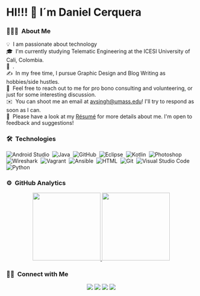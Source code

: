 # HI!!! 👋 I´m Daniel Cerquera


### 👨🏻‍💻 &nbsp;About Me

💡 &nbsp;I am passionate about technology\
🎓 &nbsp;I'm currently studying Telematic Engineering at the ICESI University of Cali, Colombia.\
🌱 &nbsp;.\
✍️ &nbsp;In my free time, I pursue Graphic Design and Blog Writing as hobbies/side hustles.\
💬 &nbsp;Feel free to reach out to me for pro bono consulting and volunteering, or just for some interesting discussion.\
✉️ &nbsp;You can shoot me an email at avsingh@umass.edu! I'll try to respond as soon as I can.\
📄 &nbsp;Please have a look at my [Résumé](https://www.adityavsingh.com/resume.html) for more details about me. I'm open to feedback and suggestions!


### 🛠 &nbsp;Technologies

![Android Studio](https://img.shields.io/badge/-Android%20Studio-05122A?style=flat&logo=Android-Studio)&nbsp;
![Java](https://img.shields.io/badge/-Java-05122A?style=flat&logo=Java&logoColor=FFA518)&nbsp;
![GitHub](https://img.shields.io/badge/-GitHub-05122A?style=flat&logo=github)&nbsp;
![Eclipse](https://img.shields.io/badge/-Eclipse-05122A?style=flat&logo=eclipse-ide&logoColor=2C2255)&nbsp;
![Kotlin](https://img.shields.io/badge/-Kotlin-05122A?style=flat&logo=Kotlin&logoColor=2C2255)&nbsp;
![Photoshop](https://img.shields.io/badge/-Photoshop-05122A?style=flat&logo=adobe-photoshop)&nbsp;
![Wireshark](https://img.shields.io/badge/-Wireshark-05122A?style=flat&logo=Wireshark)&nbsp;
![Vagrant](https://img.shields.io/badge/-Vagrant-05122A?style=flat&logo=Vagrant)&nbsp;
![Ansible](https://img.shields.io/badge/-Ansible-05122A?style=flat&logo=Ansible)&nbsp;
![HTML](https://img.shields.io/badge/-HTML-05122A?style=flat&logo=HTML5)&nbsp;
![Git](https://img.shields.io/badge/-Git-05122A?style=flat&logo=git)&nbsp;
![Visual Studio Code](https://img.shields.io/badge/-Visual%20Studio%20Code-05122A?style=flat&logo=visual-studio-code&logoColor=007ACC)&nbsp;
![Python](https://img.shields.io/badge/-Python-05122A?style=flat&logo=python)&nbsp;



### ⚙️ &nbsp;GitHub Analytics

<p align="center">
<a href="https://github.com/DanielCerquera13">
  <img height="180em" src="https://github-readme-stats-eight-theta.vercel.app/api?username=DanielCerquera13&show_icons=true&theme=algolia&include_all_commits=true&count_private=true"/>
  <img height="180em" src="https://github-readme-stats-eight-theta.vercel.app/api/top-langs/?username=DanielCerquera13&layout=compact&langs_count=8&theme=algolia"/>
</a>
</p>

### 🤝🏻 &nbsp;Connect with Me

<p align="center">
<a href="https://linkedin.com/in/daniel-cerquera"><img src="https://img.shields.io/badge/-Daniel Cerquera-0077B5?style=flat&logo=Linkedin&logoColor=white"/></a>
<a href="mailto:danielalejandrocerquera@gmail.com"><img src="https://img.shields.io/badge/-danielalejandrocerquera@gmail.com-D14836?style=flat&logo=Gmail&logoColor=white"/></a>
<a href="https://instagram.com/danielcerquera13"><img src="https://img.shields.io/badge/-@danielcerquera13-E4405F?style=flat&logo=Instagram&logoColor=white"/></a>
<a href="https://facebook.com/DanielAlejandroCerquera"><img src="https://img.shields.io/badge/-Daniel Alejandro Cerquera-1877F2?style=flat&logo=Facebook&logoColor=white"/></a>
</p>
